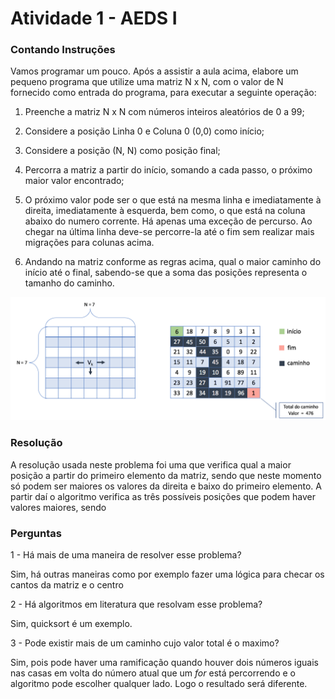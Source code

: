 <h1>Atividade 1 - AEDS I</h1>

<h3>Contando Instruções</h3>

<p>Vamos programar um pouco. Após a assistir a aula acima, elabore um pequeno programa que utilize uma matriz N x N, com o valor de N fornecido como entrada do programa, para executar a seguinte operação:

1) Preenche a matriz N x N com números inteiros aleatórios de 0 a 99;

2) Considere a posição Linha 0 e Coluna 0 (0,0) como início;

3) Considere a posição (N, N) como posição final;

4) Percorra a matriz a partir do início, somando a cada passo, o próximo maior valor encontrado;

5) O próximo valor pode ser o que está na mesma linha e imediatamente à direita, imediatamente à esquerda, bem como, o que está na coluna abaixo do numero corrente. Há apenas uma exceção de percurso. Ao chegar na última linha deve-se percorre-la até o fim sem realizar mais migrações para colunas acima. 

6) Andando na matriz conforme as regras acima, qual o maior caminho do início até o final, sabendo-se que a soma das posições representa o tamanho do caminho.</p>

<img src="tela.png">

<h3>Resolução</h3>
A resolução usada neste problema foi uma que verifica qual a maior posição a partir do primeiro elemento da matriz, sendo que neste momento só podem ser maiores os valores da direita e baixo do primeiro elemento. A partir daí o algoritmo verifica as três possíveis posições que podem haver valores maiores, sendo 

<h3>Perguntas</h3>

1 - Há mais de uma maneira de resolver esse problema?
<p>Sim, há outras maneiras como por exemplo fazer uma lógica para checar os cantos da matriz e o centro</p>

2 - Há algoritmos em literatura que resolvam esse problema?
<p>Sim, quicksort é um exemplo.</p>

3 - Pode existir mais de um caminho cujo valor total é o maximo?
<p>Sim, pois pode haver uma ramificação quando houver dois números iguais nas casas em volta do número atual que um <em>for</em> está percorrendo e o algoritmo pode escolher qualquer lado. Logo o resultado será diferente.</p>
